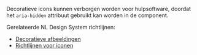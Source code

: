 <!-- @license CC0-1.0 -->

Decoratieve icons kunnen verborgen worden voor hulpsoftware, doordat het `aria-hidden` attribuut gebruikt kan worden in de component.

Gerelateerde NL Design System richtlijnen:

- [Decoratieve afbeeldingen](/richtlijnen/content/afbeeldingen/decoratieve-afbeeldingen)
- [Richtlijnen voor iconen](/richtlijnen/stijl/iconen/)
